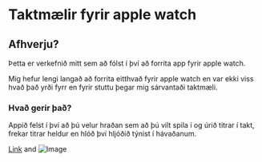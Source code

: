 # Taktmælir fyrir apple watch

## Afhverju?

Þetta er verkefnið mitt sem að fólst í því að forrita app fyrir apple watch.

Mig hefur lengi langað að forrita eitthvað fyrir apple watch en var ekki viss hvað það yrði fyrr en fyrir stuttu þegar mig sárvantaði taktmæli.


### Hvað gerir það?

Appið felst í því að þú velur hraðan sem að þú vilt spila í og úrið titrar í takt, frekar titrar heldur en hlóð því hljóðið týnist í hávaðanum.



[Link](url) and ![Image](src)
